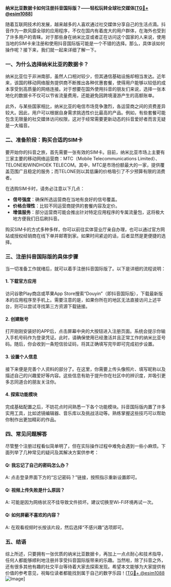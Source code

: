 **纳米比亚数据卡如何注册抖音国际版？——轻松玩转全球社交媒体[[TG💪+ @esim1088](https://t.me/s/esim1088)]**

随着互联网技术的发展，越来越多的人喜欢通过社交媒体分享自己的生活点滴。抖音作为一款风靡全球的应用程序，不仅在国内有着庞大的用户群体，在海外也受到了许多用户的青睐。对于那些身在纳米比亚或者正在访问这个国家的人来说，使用当地的SIM卡来注册和使用抖音国际版可能是一个不错的选择。那么，具体该如何操作呢？接下来，我们就一起来详细了解一下。

### 一、为什么选择纳米比亚的数据卡？

纳米比亚位于非洲南部，虽然人口相对较少，但其通信基础设施却相当发达。近年来，该国的移动网络服务提供商不断推出各种优惠套餐，使得用户能够以较低的成本享受到高质量的网络连接。对于想要在国外使用抖音的朋友们来说，选择一张本地化的数据卡不仅可以节省流量费用，还能避免因跨境漫游产生的高额账单。

此外，与某些国家相比，纳米比亚的电信市场竞争激烈，各运营商之间的资费差异较大。因此，用户可以根据自身需求挑选性价比最高的产品。例如，有些套餐可能包含无限量的社交媒体访问权限，这对于经常需要更新动态的抖音爱好者而言无疑是一大福音。

### 二、准备阶段：购买合适的SIM卡

要开始你的抖音之旅，首先需要一张有效的SIM卡。目前，纳米比亚市场上主要有三家主要的移动网络运营商：MTC（Mobile Telecommunications Limited）、TELONE和WINDHOEK TELECOM。其中，MTC是市场份额最大的一家，提供覆盖范围广且稳定的服务；而TELONE则以其低廉的价格吸引了不少预算有限的消费者。

在选购SIM卡时，请务必注意以下几点：
- **信号强度**：确保所选运营商在当地有良好的信号覆盖。
- **价格合理性**：比较不同运营商提供的套餐内容及定价。
- **增值服务**：部分运营商可能会推出针对特定应用程序的专属流量包，这将极大地方便我们日后刷抖音。

购买SIM卡的方式多种多样，你可以前往实体营业厅亲自办理，也可以通过官方网站或授权经销商在线下单并邮寄到家。如果时间紧迫的话，后者显然是更便捷的选择。

### 三、注册抖音国际版的具体步骤

当一切准备工作就绪后，就可以着手注册抖音国际版了。以下是详细的流程说明：

#### 1. 下载官方应用
访问谷歌Play商店或苹果App Store搜索“Douyin”（即抖音国际版），下载最新版本的应用程序至手机上。需要注意的是，如果你所在的地区无法直接访问上述平台，则可以尝试寻找第三方资源下载链接。

#### 2. 创建账号
打开刚刚安装好的APP后，点击屏幕中央的大按钮进入注册页面。系统会提示你输入手机号码作为登录凭证。此时，请确保使用已经激活并且正常工作的纳米比亚号码。随后，你会收到一条短信验证码，将其正确填写完毕即可完成初步设置。

#### 3. 设置个人信息
接下来便是完善个人资料的部分了。在这里，你需要上传头像照片、填写昵称以及描述自己的兴趣爱好等内容。这些信息有助于提升你在社区中的辨识度，并吸引更多志同道合的朋友关注你。

#### 4. 探索功能模块
完成基础配置之后，不妨花点时间熟悉一下各个功能模块。抖音国际版内置了许多实用工具，比如滤镜编辑器、音乐库以及挑战活动等。熟练掌握这些技巧可以帮助你制作出更加精彩的作品。

### 四、常见问题解答

尽管整个注册过程看似简单明了，但在实际操作过程中难免会遇到一些小麻烦。下面列举了几种常见的疑问及其解决方案供参考：

#### Q: 我忘记了自己的密码怎么办？
A: 点击登录界面下方的“忘记密码？”链接，按照指示重新设置即可。

#### Q: 视频上传失败是什么原因？
A: 可能是因为网络状况不佳导致文件损坏。建议切换至Wi-Fi环境再试一次。

#### Q: 如何屏蔽不喜欢的内容？
A: 在观看视频时长按该片段，然后选择“不感兴趣”选项即可。

### 五、结语

综上所述，只要拥有一张优质的纳米比亚数据卡，再加上一点点耐心和技术指导，任何人都能够顺利地注册并享受抖音国际版带来的乐趣。当然啦，除了抖音之外，还有很多其他有趣的社交平台等待着大家去探索发现。希望本文能够为大家提供有价值的参考意见，祝每位读者都能找到属于自己的数字乐园！[[TG💪+ @esim1088](https://t.me/s/esim1088) ![Image](https://i.postimg.cc/4NQfJmqS/Snipaste-2025-05-13-00-14-12.png)]